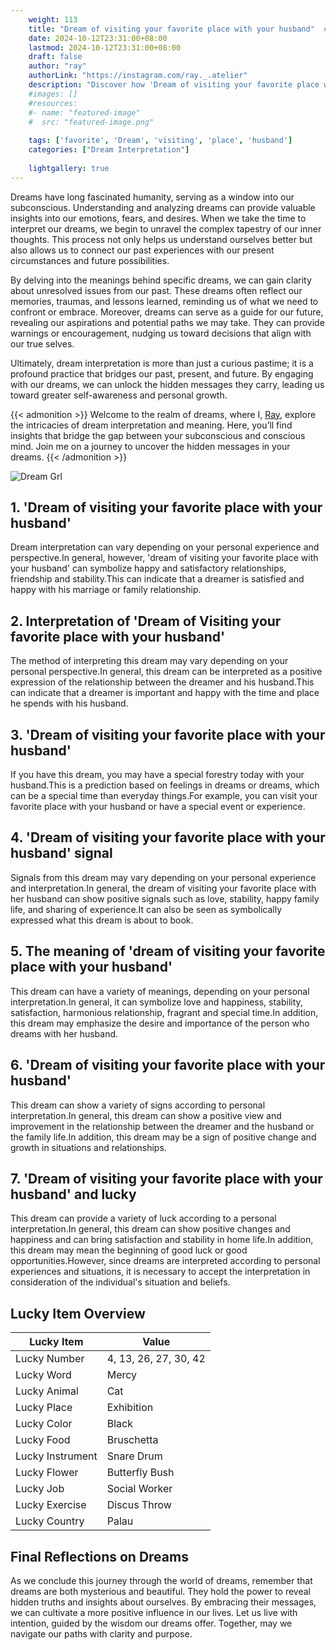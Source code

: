 ```yaml
---
    weight: 113
    title: "Dream of visiting your favorite place with your husband"  # Assuming 'title' column exists
    date: 2024-10-12T23:31:00+08:00
    lastmod: 2024-10-12T23:31:00+08:00
    draft: false
    author: "ray"
    authorLink: "https://instagram.com/ray._.atelier"
    description: "Discover how 'Dream of visiting your favorite place with your husband' can interpret your future and uncover its significant meanings in your life."
    #images: []
    #resources:
    #- name: "featured-image"
    #  src: "featured-image.png"
    
    tags: ['favorite', 'Dream', 'visiting', 'place', 'husband']
    categories: ["Dream Interpretation"]
    
    lightgallery: true
---
```

    
Dreams have long fascinated humanity, serving as a window into our subconscious. Understanding and analyzing dreams can provide valuable insights into our emotions, fears, and desires. When we take the time to interpret our dreams, we begin to unravel the complex tapestry of our inner thoughts. This process not only helps us understand ourselves better but also allows us to connect our past experiences with our present circumstances and future possibilities.

By delving into the meanings behind specific dreams, we can gain clarity about unresolved issues from our past. These dreams often reflect our memories, traumas, and lessons learned, reminding us of what we need to confront or embrace. Moreover, dreams can serve as a guide for our future, revealing our aspirations and potential paths we may take. They can provide warnings or encouragement, nudging us toward decisions that align with our true selves.

Ultimately, dream interpretation is more than just a curious pastime; it is a profound practice that bridges our past, present, and future. By engaging with our dreams, we can unlock the hidden messages they carry, leading us toward greater self-awareness and personal growth.

{{< admonition >}}
Welcome to the realm of dreams, where I, [Ray](https://instagram.com/ray._.atelier), explore the intricacies of dream interpretation and meaning. Here, you’ll find insights that bridge the gap between your subconscious and conscious mind. Join me on a journey to uncover the hidden messages in your dreams.
{{< /admonition >}}

![Dream Grl](https://cdn.pixabay.com/photo/2017/11/02/03/35/gothic-2910057_1280.jpg "Dream Grl")

## 1. 'Dream of visiting your favorite place with your husband'
Dream interpretation can vary depending on your personal experience and perspective.In general, however, 'dream of visiting your favorite place with your husband' can symbolize happy and satisfactory relationships, friendship and stability.This can indicate that a dreamer is satisfied and happy with his marriage or family relationship.

## 2. Interpretation of 'Dream of Visiting your favorite place with your husband'
The method of interpreting this dream may vary depending on your personal perspective.In general, this dream can be interpreted as a positive expression of the relationship between the dreamer and his husband.This can indicate that a dreamer is important and happy with the time and place he spends with his husband.

## 3. 'Dream of visiting your favorite place with your husband'
If you have this dream, you may have a special forestry today with your husband.This is a prediction based on feelings in dreams or dreams, which can be a special time than everyday things.For example, you can visit your favorite place with your husband or have a special event or experience.

## 4. 'Dream of visiting your favorite place with your husband' signal
Signals from this dream may vary depending on your personal experience and interpretation.In general, the dream of visiting your favorite place with her husband can show positive signals such as love, stability, happy family life, and sharing of experience.It can also be seen as symbolically expressed what this dream is about to book.

## 5. The meaning of 'dream of visiting your favorite place with your husband'
This dream can have a variety of meanings, depending on your personal interpretation.In general, it can symbolize love and happiness, stability, satisfaction, harmonious relationship, fragrant and special time.In addition, this dream may emphasize the desire and importance of the person who dreams with her husband.

## 6. 'Dream of visiting your favorite place with your husband'
This dream can show a variety of signs according to personal interpretation.In general, this dream can show a positive view and improvement in the relationship between the dreamer and the husband or the family life.In addition, this dream may be a sign of positive change and growth in situations and relationships.

## 7. 'Dream of visiting your favorite place with your husband' and lucky
This dream can provide a variety of luck according to a personal interpretation.In general, this dream can show positive changes and happiness and can bring satisfaction and stability in home life.In addition, this dream may mean the beginning of good luck or good opportunities.However, since dreams are interpreted according to personal experiences and situations, it is necessary to accept the interpretation in consideration of the individual's situation and beliefs.

## Lucky Item Overview
| Lucky Item          | Value              |
|---------------|--------------------|
| Lucky Number        | 4, 13, 26, 27, 30, 42  |
| Lucky Word          | Mercy |
| Lucky Animal        | Cat |
| Lucky Place         | Exhibition     |
| Lucky Color         | Black     |
| Lucky Food          | Bruschetta      |
| Lucky Instrument    | Snare Drum |
| Lucky Flower        | Butterfly Bush    |
| Lucky Job           | Social Worker       |
| Lucky Exercise      | Discus Throw  |
| Lucky Country       | Palau    |


##  Final Reflections on Dreams

As we conclude this journey through the world of dreams, remember that dreams are both mysterious and beautiful. They hold the power to reveal hidden truths and insights about ourselves. By embracing their messages, we can cultivate a more positive influence in our lives. Let us live with intention, guided by the wisdom our dreams offer. Together, may we navigate our paths with clarity and purpose.
